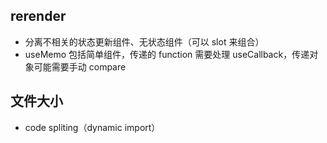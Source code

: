 ## rerender

- 分离不相关的状态更新组件、无状态组件（可以 slot 来组合）
- useMemo 包括简单组件，传递的 function 需要处理 useCallback，传递对象可能需要手动 compare

## 文件大小

- code spliting（dynamic import）